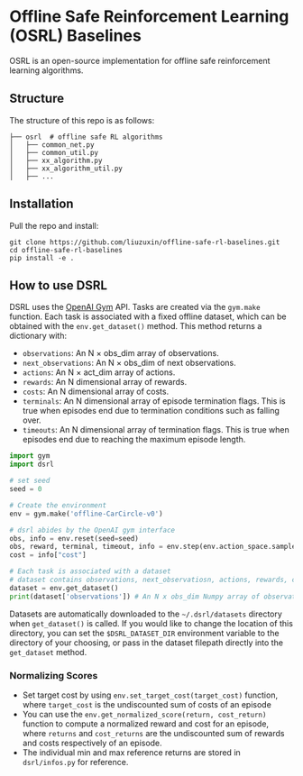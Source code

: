 # Offline Safe Reinforcement Learning (OSRL) Baselines

OSRL is an open-source implementation for offline safe reinforcement learning algorithms.

## Structure
The structure of this repo is as follows:
```
├── osrl  # offline safe RL algorithms
│   ├── common_net.py
│   ├── common_util.py
│   ├── xx_algorithm.py
│   ├── xx_algorithm_util.py
│   ├── ...
```

## Installation
Pull the repo and install:
```
git clone https://github.com/liuzuxin/offline-safe-rl-baselines.git
cd offline-safe-rl-baselines
pip install -e .
```

## How to use DSRL
DSRL uses the [OpenAI Gym](https://github.com/openai/gym) API. Tasks are created via the `gym.make` function. Each task is associated with a fixed offline dataset, which can be obtained with the `env.get_dataset()` method. This method returns a dictionary with:
- `observations`: An N × obs_dim array of observations.
- `next_observations`: An N × obs_dim of next observations.
- `actions`: An N × act_dim array of actions.
- `rewards`: An N dimensional array of rewards.
- `costs`: An N dimensional array of costs.
- `terminals`: An N dimensional array of episode termination flags. This is true when episodes end due to termination conditions such as falling over.
- `timeouts`: An N dimensional array of termination flags. This is true when episodes end due to reaching the maximum episode length.

```python
import gym
import dsrl

# set seed
seed = 0

# Create the environment
env = gym.make('offline-CarCircle-v0')

# dsrl abides by the OpenAI gym interface
obs, info = env.reset(seed=seed)
obs, reward, terminal, timeout, info = env.step(env.action_space.sample())
cost = info["cost"]

# Each task is associated with a dataset
# dataset contains observations, next_observatiosn, actions, rewards, costs, terminals, timeouts
dataset = env.get_dataset()
print(dataset['observations']) # An N x obs_dim Numpy array of observations
```

Datasets are automatically downloaded to the `~/.dsrl/datasets` directory when `get_dataset()` is called. If you would like to change the location of this directory, you can set the `$DSRL_DATASET_DIR` environment variable to the directory of your choosing, or pass in the dataset filepath directly into the `get_dataset` method.

### Normalizing Scores
- Set target cost by using `env.set_target_cost(target_cost)` function, where `target_cost` is the undiscounted sum of costs of an episode
- You can use the `env.get_normalized_score(return, cost_return)` function to compute a normalized reward and cost for an episode, where `returns` and `cost_returns` are the undiscounted sum of rewards and costs respectively of an episode. 
- The individual min and max reference returns are stored in `dsrl/infos.py` for reference.



